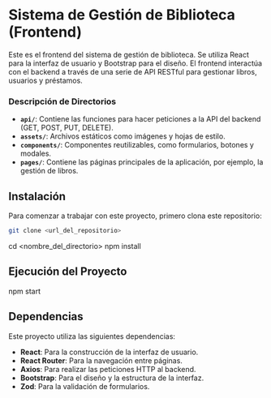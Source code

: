 # Sistema de Gestión de Biblioteca (Frontend)

Este es el frontend del sistema de gestión de biblioteca. Se utiliza React para la interfaz de usuario y Bootstrap para el diseño.
El frontend interactúa con el backend a través de una serie de API RESTful para gestionar libros, usuarios y préstamos.

### Descripción de Directorios

- **`api/`**: Contiene las funciones para hacer peticiones a la API del backend (GET, POST, PUT, DELETE).
- **`assets/`**: Archivos estáticos como imágenes y hojas de estilo.
- **`components/`**: Componentes reutilizables, como formularios, botones y modales.
- **`pages/`**: Contiene las páginas principales de la aplicación, por ejemplo, la gestión de libros.

## Instalación

Para comenzar a trabajar con este proyecto, primero clona este repositorio:

```bash
git clone <url_del_repositorio>
```

cd <nombre_del_directorio>
npm install

## Ejecución del Proyecto

npm start

## Dependencias

Este proyecto utiliza las siguientes dependencias:

- **React**: Para la construcción de la interfaz de usuario.
- **React Router**: Para la navegación entre páginas.
- **Axios**: Para realizar las peticiones HTTP al backend.
- **Bootstrap**: Para el diseño y la estructura de la interfaz.
- **Zod**: Para la validación de formularios.
